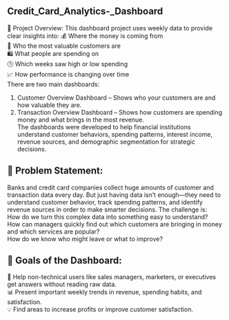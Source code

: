 ##  Credit_Card_Analytics-_Dashboard
📌 Project Overview:
This dashboard project uses weekly data to provide clear insights into:
💰 Where the money is coming from    
👥 Who the most valuable customers are    
🛍️ What people are spending on    
🕒 Which weeks saw high or low spending    
📈 How performance is changing over time    
There are two main dashboards:    
1. Customer Overview Dashboard – Shows who your customers are and how valuable they are.  
2. Transaction Overview Dashboard – Shows how customers are spending money and what brings in the most revenue.  
The dashboards were developed to help financial institutions understand customer behaviors, spending patterns, interest income, revenue sources, and demographic segmentation for strategic decisions.    
## 🧠 Problem Statement:    
Banks and credit card companies collect huge amounts of customer and transaction data every day. But just having data isn’t enough—they need to understand customer behavior, track spending patterns, and identify revenue sources in order to make smarter decisions.
The challenge is:    
How do we turn this complex data into something easy to understand?    
How can managers quickly find out which customers are bringing in money and which services are popular?    
How do we know who might leave or what to improve?    
## 🎯 Goals of the Dashboard:          
🧠 Help non-technical users like sales managers, marketers, or executives get answers without reading raw data.    
📊 Present important weekly trends in revenue, spending habits, and satisfaction.  
💡 Find areas to increase profits or improve customer satisfaction.    


